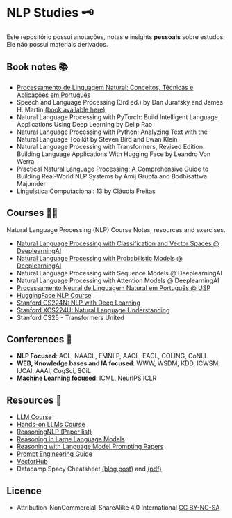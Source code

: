 # NLP Studies 🗝️
Este repositório possui anotações, notas e insights **pessoais** sobre estudos. Ele não possui materiais derivados.

## Book notes 📚
- [Processamento de Linguagem Natural: Conceitos, Técnicas e Aplicações em Português](https://github.com/k3ybladewielder/nlp/blob/main/books/pln_caseli.md)
- Speech and Language Processing (3rd ed.) by Dan Jurafsky and James H. Martin [(book available here)](https://web.stanford.edu/~jurafsky/slp3/ed3book.pdf)
- Natural Language Processing with PyTorch: Build Intelligent Language Applications Using Deep Learning by Delip Rao
- Natural Language Processing with Python: Analyzing Text with the Natural Language Toolkit by Steven Bird and Ewan Klein
- Natural Language Processing with Transformers, Revised Edition: Building Language Applications With Hugging Face by Leandro Von Werra
- Practical Natural Language Processing: A Comprehensive Guide to Building Real-World NLP Systems by Amij Grupta and Bodhisattwa Majumder
- Linguística Computacional: 13 by Cláudia Freitas

## Courses 🧑‍💻
Natural Language Processing (NLP) Course Notes, resources and exercises.
  - [Natural Language Processing with Classification and Vector Spaces @ DeeplearningAI](https://github.com/k3ybladewielder/nlp/blob/main/nlp_classification_vectors/nlp_classification_vectors.ipynb)
  - [Natural Language Processing with Probabilistic Models @ DeeplearningAI](https://github.com/k3ybladewielder/nlp/blob/main/nlp_probabilistic_models/nlp_prob_models.ipynb)
  - Natural Language Processing with Sequence Models @ DeeplearningAI
  - Natural Language Processing with Attention Models @ DeeplearningAI
  - [Processamento Neural de Linguagem Natural em Português @ USP](https://github.com/k3ybladewielder/nlp/blob/main/nlp_usp/nlp_usp.md)
  - [HuggingFace NLP Course](https://github.com/k3ybladewielder/nlp/blob/main/huggingface_course/nlp_course.ipynb)
  - [Stanford CS224N: NLP with Deep Learning](https://github.com/k3ybladewielder/nlp/blob/main/stanford_cs224n/stanford_cs224n.md)
  - [Stanford XCS224U: Natural Language Understanding](https://github.com/k3ybladewielder/nlp/blob/main/stanford_xcs224u/stanford_xcs224u.md)
  - Stanford CS25 - Transformers United
  
## Conferences 📜
- **NLP Focused**: ACL, NAACL, EMNLP, AACL, EACL, COLING, CoNLL
- **WEB, Knowledge bases and IA focused**: WWW, WSDM, KDD, ICWSM, IJCAI, AAAI, CogSci, SCiL
- **Machine Learning focused**: ICML, NeurIPS ICLR
  
## Resources 🧰
- [LLM Course](https://github.com/mlabonne/llm-course)
- [Hands-on LLMs Course](https://github.com/iusztinpaul/hands-on-llms?tab=readme-ov-file#hands-on-llms-course-)
- [ReasoningNLP (Paper list)](https://github.com/FreedomIntelligence/ReasoningNLP)
- [Reasoning in Large Language Models](https://github.com/jeffhj/LM-reasoning)
- [Reasoning with Language Model Prompting Papers](https://github.com/zjunlp/Prompt4ReasoningPapers)
- [Prompt Engineering Guide](https://www.promptingguide.ai/)
- [VectorHub](https://hub.superlinked.com/)
- Datacamp Spacy Cheatsheet [(blog post)](https://www.datacamp.com/cheat-sheet/spacy-cheat-sheet-advanced-nlp-in-python) and [(pdf)](spacy_cheatsheet.pdf)

## Licence
- Attribution-NonCommercial-ShareAlike 4.0 International [CC BY-NC-SA](https://github.com/k3ybladewielder/math_for_ml_ds/blob/main/LICENSE)
